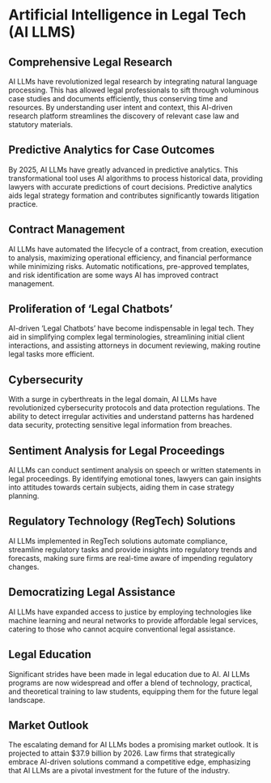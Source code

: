 # Artificial Intelligence in Legal Tech (AI LLMS)

## Comprehensive Legal Research
AI LLMs have revolutionized legal research by integrating natural language processing. This has allowed legal professionals to sift through voluminous case studies and documents efficiently, thus conserving time and resources. By understanding user intent and context, this AI-driven research platform streamlines the discovery of relevant case law and statutory materials.

## Predictive Analytics for Case Outcomes
By 2025, AI LLMs have greatly advanced in predictive analytics. This transformational tool uses AI algorithms to process historical data, providing lawyers with accurate predictions of court decisions. Predictive analytics aids legal strategy formation and contributes significantly towards litigation practice.

## Contract Management 
AI LLMs have automated the lifecycle of a contract, from creation, execution to analysis, maximizing operational efficiency, and financial performance while minimizing risks. Automatic notifications, pre-approved templates, and risk identification are some ways AI has improved contract management.

## Proliferation of ‘Legal Chatbots’
AI-driven ‘Legal Chatbots’ have become indispensable in legal tech. They aid in simplifying complex legal terminologies, streamlining initial client interactions, and assisting attorneys in document reviewing, making routine legal tasks more efficient.

## Cybersecurity
With a surge in cyberthreats in the legal domain, AI LLMs have revolutionized cybersecurity protocols and data protection regulations. The ability to detect irregular activities and understand patterns has hardened data security, protecting sensitive legal information from breaches.

## Sentiment Analysis for Legal Proceedings
AI LLMs can conduct sentiment analysis on speech or written statements in legal proceedings. By identifying emotional tones, lawyers can gain insights into attitudes towards certain subjects, aiding them in case strategy planning.

## Regulatory Technology (RegTech) Solutions
AI LLMs implemented in RegTech solutions automate compliance, streamline regulatory tasks and provide insights into regulatory trends and forecasts, making sure firms are real-time aware of impending regulatory changes.

## Democratizing Legal Assistance
AI LLMs have expanded access to justice by employing technologies like machine learning and neural networks to provide affordable legal services, catering to those who cannot acquire conventional legal assistance.

## Legal Education
Significant strides have been made in legal education due to AI. AI LLMs programs are now widespread and offer a blend of technology, practical, and theoretical training to law students, equipping them for the future legal landscape.

## Market Outlook 
The escalating demand for AI LLMs bodes a promising market outlook. It is projected to attain $37.9 billion by 2026. Law firms that strategically embrace AI-driven solutions command a competitive edge, emphasizing that AI LLMs are a pivotal investment for the future of the industry.